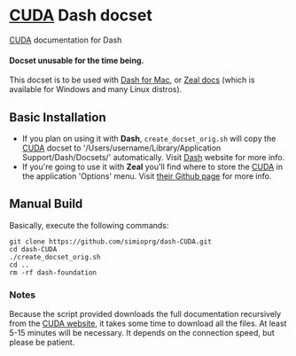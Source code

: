 # [CUDA](http://www.nvidia.com/object/cuda_home_new.html) Dash docset


[CUDA](http://www.nvidia.com/object/cuda_home_new.html) documentation for Dash

#### Docset unusable for the time being. 

This docset is to be used with [Dash for Mac](http://kapeli.com/dash), or [Zeal docs]( http://zealdocs.org) (which is available for Windows and many Linux distros).


## Basic Installation

* If you plan on using it with **Dash**, `create_docset_orig.sh` will copy the [CUDA]() docset to '/Users/username/Library/Application Support/Dash/Docsets/' automatically. Visit [Dash](http://kapeli.com/dash) website for more info.
* If you're going to use it with **Zeal** you'll find where to store the [CUDA]() in the application 'Options' menu. Visit [their Github page](https://github.com/jkozera/zeal) for more info. 


## Manual Build

Basically, execute the following commands:

```
git clone https://github.com/simioprg/dash-CUDA.git
cd dash-CUDA
./create_docset_orig.sh
cd ..
rm -rf dash-foundation
```

### Notes

Because the script provided downloads the full documentation recursively from the [CUDA website](http://docs.nvidia.com/cuda), it takes some time to download all the files. At least 5-15 minutes will be necessary. It depends on the connection speed, but please be patient.
